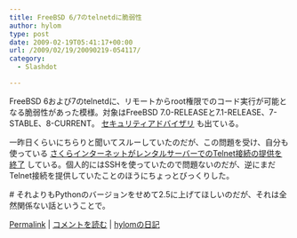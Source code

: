 ```yaml
---
title: FreeBSD 6/7のtelnetdに脆弱性
author: hylom
type: post
date: 2009-02-19T05:41:17+00:00
url: /2009/02/19/20090219-054117/
category:
  - Slashdot

---
```

FreeBSD 6および7のtelnetdに、リモートからroot権限でのコード実行が可能となる脆弱性があった模様。対象はFreeBSD 7.0-RELEASEと7.1-RELEASE、7-STABLE、8-CURRENT。   [セキュリティアドバイザリ][1] も出ている。

一昨日くらいにちらりと聞いてスルーしていたのだが、この問題を受け、自分も使っている   [さくらインターネットがレンタルサーバーでのTelnet接続の提供を終了][2] している。個人的にはSSHを使っていたので問題ないのだが、逆にまだTelnet接続を提供していたことのほうにちょっとびっくりした。

\# それよりもPythonのバージョンをせめて2.5に上げてほしいのだが、それは全然関係ない話ということで。

  [Permalink][3] |   [コメントを読む][4] |   [hylomの日記][5]

 [1]: http://security.freebsd.org/advisories/FreeBSD-SA-09:05.telnetd.asc
 [2]: http://www.sakura.ad.jp/news/archives/20090216-002.news
 [3]: http://slashdot.jp/~hylom/journal/467945
 [4]: http://slashdot.jp/~hylom/journal/467945#acomments
 [5]: http://slashdot.jp/~hylom/journal/
